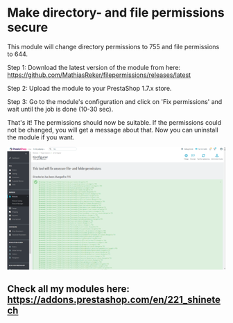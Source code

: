 # Make directory- and file permissions secure

This module will change directory permissions to 755 and file permissions to 644.

Step 1: Download the latest version of the module from here: https://github.com/MathiasReker/filepermissions/releases/latest

Step 2: Upload the module to your PrestaShop 1.7.x store.

Step 3: Go to the module's configuration and click on 'Fix permissions' and wait until the job is done (10-30 sec).

That's it! The permissions should now be suitable. If the permissions could not be changed, you will get a message about that.
Now you can uninstall the module if you want.

[![Demo](https://raw.githubusercontent.com/MathiasReker/filepermissions/master/demo.png)](https://raw.githubusercontent.com/MathiasReker/filepermissions/master/demo.png)

## Check all my modules here: https://addons.prestashop.com/en/221_shinetech

